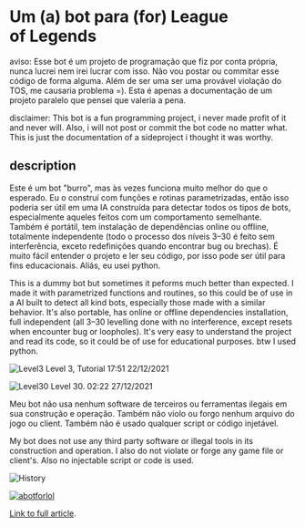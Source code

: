 # Um (a) bot para (for) League of Legends

aviso: Esse bot é um projeto de programação que fiz por conta própria, nunca lucrei nem irei lucrar com isso. Não vou postar ou commitar esse código de forma alguma. Além de ser uma ser uma provável violação do TOS, me causaria problema =). Esta é apenas a documentação de um projeto paralelo que pensei que valeria a pena.

disclaimer: This bot is a fun programming project, i never made profit of it and never will. Also, i will not post or commit the bot code no matter what. This is just the documentation of a sideproject i thought it was worthy.

## description

Este é um bot "burro", mas às vezes funciona muito melhor do que o esperado. Eu o construí com funções e rotinas parametrizadas, então isso poderia ser útil em uma IA construída para detectar todos os tipos de bots, especialmente aqueles feitos com um comportamento semelhante. Também é portátil, tem instalação de dependências online ou offline, totalmente independente (todo o processo dos níveis 3–30 é feito sem interferência, exceto redefinições quando encontrar bug ou brechas). É muito fácil entender o projeto e ler seu código, por isso pode ser útil para fins educacionais. Aliás, eu usei python.

This is a dummy bot but sometimes it peforms much better than expected. I made it with parametrized functions and routines, so this could be of use in a AI built to detect all kind bots, especially those made with a similar behavior. It's also portable, has online or offline dependencies installation, full independent (all 3–30 levelling done with no interference, except resets when encounter bug or loopholes). It's very easy to understand the project and read its code, so it could be of use for educational purposes. btw I used python.


![Level3](https://cdn-images-1.medium.com/max/1000/1*2wmxBU40JfLB72NYtVN8Ow.png)
Level 3, Tutorial 17:51 22/12/2021

![Level30](https://cdn-images-1.medium.com/max/1000/1*xDx7iOj7KaDbox8Dgb8G5A.png)
Level 30. 02:22 27/12/2021

Meu bot não usa nenhum software de terceiros ou ferramentas ilegais em sua construção e operação. Também não violo ou forgo nenhum arquivo do jogo ou client. Também não é usado qualquer script or código injetável.

My bot does not use any third party software or illegal tools in its construction and operation. I also do not violate or forge any game file or client's. Also no injectable script or code is used.

![History](https://cdn-images-1.medium.com/max/1000/1*ymt9VonjX2PGnJTqkGCaXA.png)

[![abotforlol](https://img.youtube.com/vi/yFwIH2GF7Ak/0.jpg)](https://www.youtube.com/watch?v=yFwIH2GF7Ak)

[Link to full article](https://medium.com/@abmaeld/um-a-bot-para-for-league-of-legends-6f5623972493).
